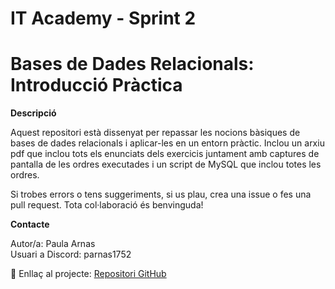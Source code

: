 # IT Academy - Sprint 2
# Bases de Dades Relacionals: Introducció Pràctica

<b>Descripció</b><br>

Aquest repositori està dissenyat per repassar les nocions bàsiques de bases de dades relacionals i aplicar-les en un entorn pràctic.
Inclou un arxiu pdf que inclou tots els enunciats dels exercicis juntament amb captures de pantalla de les ordres executades i un script de MySQL que inclou totes les ordres.

Si trobes errors o tens suggeriments, si us plau, crea una issue o fes una pull request. Tota col·laboració és benvinguda!

<b>Contacte</b><br>

Autor/a: Paula Arnas<br>
Usuari a Discord: parnas1752<br>

🔗 Enllaç al projecte: [Repositori GitHub](https://github.com/parnsant/IT-Academy---Sprint-2)
